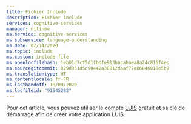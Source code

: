 ```yaml
---
title: Fichier Include
description: Fichier Include
services: cognitive-services
manager: nitinme
ms.service: cognitive-services
ms.subservice: language-understanding
ms.date: 02/14/2020
ms.topic: include
ms.custom: include file
ms.openlocfilehash: 1eb01d7cf5d1fbdfe913bbcabaea8a24c816f4ec
ms.sourcegitcommit: 829d951d5c90442a38012daaf77e86046018e5b9
ms.translationtype: HT
ms.contentlocale: fr-FR
ms.lasthandoff: 10/09/2020
ms.locfileid: "91545282"
---
```

Pour cet article, vous pouvez utiliser le compte [LUIS](../luis-how-to-azure-subscription.md#starter-key) gratuit et sa clé de démarrage afin de créer votre application LUIS.